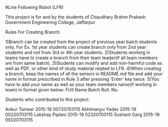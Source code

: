 #Line Following Robot (LFR)

This project is for and by the students of Chaudhary Brahm Prakash Government Engineering College, Jaffarpur



Rules For Creating Branch:

1)Branch can be created from the project of previous year batch students only.
	For Ex. 1st year students can create branch only from 2nd year students and not from 3rd or 4th year students.
2)Students working in teams have to create a branch from their team leader(if all team members are from same batch).
3)Students can modify and add non-harmful code as well as PDF, or other kind of study material related to LFR.
4)When creating a branch, keep the names of all the seniors in README.md file and add your name in format prescribed in Rule 3 after pressing 'Enter' key twice.
5)You have to add your name as well as your team members name(if working in team) in format given below:
	FUll Name	Batch		Roll. No.



Students who contributed to this project:


Ankur Tanwar		2015-19		00720703115
Abhimanyu Yadav		2015-19		00220703115
Lakshay Piplani		2015-19		02320703115
Sushant Garg		2015-19		05020703115
